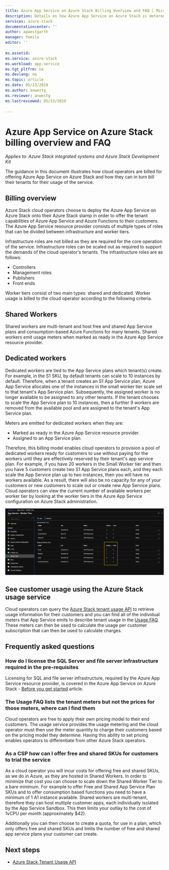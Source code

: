 ```yaml
---
title: Azure App Service on Azure Stack Billing Overview and FAQ | Microsoft Docs
description: Details on how Azure App Service on Azure Stack is metered and charged for.
services: azure-stack
documentationcenter: ''
author: apwestgarth
manager: femila
editor: ''

ms.assetid:
ms.service: azure-stack
ms.workload: app-service
ms.tgt_pltfrm: na
ms.devlang: na
ms.topic: article
ms.date: 05/23/2019
ms.author: anwestg
ms.reviewer: anwestg
ms.lastreviewed: 05/23/2019

---
```


# Azure App Service on Azure Stack billing overview and FAQ

*Applies to: Azure Stack integrated systems and Azure Stack Development Kit*

The guidance in this document illustrates how cloud operators are billed for offering Azure App Service on Azure Stack and how they can in turn bill their tenants for their usage of the service.

## Billing overview

Azure Stack cloud operators choose to deploy the Azure App Service on Azure Stack onto their Azure Stack stamp in order to offer the tenant capabilities of Azure App Service and Azure Functions to their customers.  The Azure App Service resource provider consists of multiple types of roles that can be divided between infrastructure and worker tiers.

Infrastructure roles are not billed as they are required for the core operation of the service.  Infrastructure roles can be scaled out as required to support the demands of the cloud operator's tenants.  The infrastructure roles are as follows:

- Controllers
- Management roles
- Publishers
- Front ends

Worker tiers consist of two main types: shared and dedicated. Worker usage is billed to the cloud operator according to the following criteria.

## Shared Workers

Shared workers are multi-tenant and host free and shared App Service plans and consumption-based Azure Functions for many tenants. Shared workers emit usage meters when marked as ready in the Azure App Service resource provider.

## Dedicated workers

Dedicated workers are tied to the App Service plans which tenant(s) create. For example, in the S1 SKU, by default tenants can scale to 10 instances by default. Therefore, when a tenant creates an S1 App Service plan, Azure App Service allocates one of the instances in the small worker tier scale set to that tenant's App Service plan. Subsequently, the assigned worker is no longer available to be assigned to any other tenants.  If the tenant chooses to scale the App Service plan to 10 instances, then a further 9 workers are removed from the available pool and are assigned to the tenant's App Service plan.

Meters are emitted for dedicated workers when they are:

- Marked as ready in the Azure App Service resource provider.
- Assigned to an App Service plan.

Therefore, this billing model enables cloud operators to provision a pool of dedicated workers ready for customers to use without paying for the workers until they are effectively reserved by their tenant's app service plan. For example, if you have 20 workers in the Small Worker tier and then you have 5 customers create two S1 App Service plans each, and they each scale the App Service plan up to two instances, then you will have no workers available. As a result, there will also be no capacity for any of your customers or new customers to scale out or create new App Service plans. Cloud operators can view the current number of available workers per worker tier by looking at the worker tiers in the Azure App Service configuration on Azure Stack administration.

![App Service Worker Tiers][1]

## See customer usage using the Azure Stack usage service

Cloud operators can query the [Azure Stack tenant usage API](azure-stack-tenant-resource-usage-api.md) to retrieve usage information for their customers and you can find all of the individual meters that App Service emits to describe tenant usage in the [Usage FAQ](azure-stack-usage-related-faq.md). These meters can then be used to calculate the usage per customer subscription that can then be used to calculate charges.

## Frequently asked questions

### How do I license the SQL Server and file server infrastructure required in the pre-requisites

Licensing for SQL and file server infrastructure, required by the Azure App Service resource provider, is covered in the Azure App Service on Azure Stack - [Before you get started](azure-stack-app-service-before-you-get-started.md#licensing-concerns-for-required-file-server-and-sql-server) article.

### The Usage FAQ lists the tenant meters but not the prices for those meters, where can I find them

Cloud operators are free to apply their own pricing model to their end customers. The usage service provides the usage metering and the cloud operator must then use the meter quantity to charge their customers based on the pricing model they determine. Having this ability to set pricing enables operators to differentiate from other Azure Stack operators.

### As a CSP how can I offer free and shared SKUs for customers to trial the service

As a cloud operator you will incur costs for offering free and shared SKUs, as we do in Azure, as they are hosted in Shared Workers.  In order to minimize that cost you can choose to scale down the Shared Worker Tier to a bare minimum.  For example to offer Free and Shared App Service Plan SKUs and to offer consumption based functions you need to have a minimum of 1 A1 instance available.  Shared workers are multi-tenant, therefore they can host multiple customer apps, each individually isolated by the App Service Sandbox.  This then limits your outlay to the cost of 1vCPU per month (approximately $42).

Additionally you can then choose to create a quota, for use in a plan, which only offers free and shared SKUs and limits the number of free and shared app service plans your customer can create.

## Next steps

- [Azure Stack Tenant Usage API](azure-stack-tenant-resource-usage-api.md)

<!--Image references-->
[1]: ./media/app-service-billing-faq/app-service-worker-tiers.png
